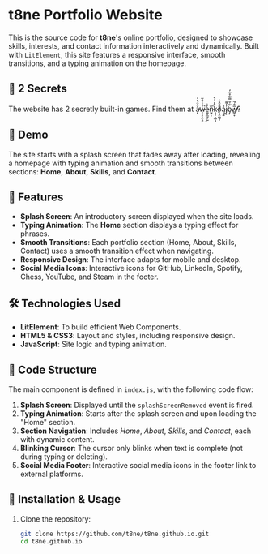 # t8ne Portfolio Website

This is the source code for **t8ne**'s online portfolio, designed to showcase skills, interests, and contact information interactively and dynamically. Built with `LitElement`, this site features a responsive interface, smooth transitions, and a typing animation on the homepage.

## 🚀 2 Secrets

The website has 2 secretly built-in games. Find them at à̴͙̘̂̈́̽̓̕w̶͎̖̝͕̤͉̒̓̀̂͋̚͜e̴͚͙̲͖̩̰̓͗n̷̫͉̏̚ͅk̷̢̨̹͉̲͔̦͒̽̍́̀ō̸̖͕̤̪͍̗̄̑̂͋ą̴̢͍̉j̸̰̾͌b̴̡̙͋̐̿͋̊̑̓w̸̻̟̞̅͒́͂̕?

## 🎲 Demo

The site starts with a splash screen that fades away after loading, revealing a homepage with typing animation and smooth transitions between sections: **Home**, **About**, **Skills**, and **Contact**.

## 🎨 Features

- **Splash Screen**: An introductory screen displayed when the site loads.
- **Typing Animation**: The **Home** section displays a typing effect for phrases.
- **Smooth Transitions**: Each portfolio section (Home, About, Skills, Contact) uses a smooth transition effect when navigating.
- **Responsive Design**: The interface adapts for mobile and desktop.
- **Social Media Icons**: Interactive icons for GitHub, LinkedIn, Spotify, Chess, YouTube, and Steam in the footer.

## 🛠️ Technologies Used

- **LitElement**: To build efficient Web Components.
- **HTML5 & CSS3**: Layout and styles, including responsive design.
- **JavaScript**: Site logic and typing animation.

## 📂 Code Structure

The main component is defined in `index.js`, with the following code flow:

1. **Splash Screen**: Displayed until the `splashScreenRemoved` event is fired.
2. **Typing Animation**: Starts after the splash screen and upon loading the "Home" section.
3. **Section Navigation**: Includes *Home*, *About*, *Skills*, and *Contact*, each with dynamic content.
4. **Blinking Cursor**: The cursor only blinks when text is complete (not during typing or deleting).
5. **Social Media Footer**: Interactive social media icons in the footer link to external platforms.

## 📖 Installation & Usage

1. Clone the repository:
   ```bash
   git clone https://github.com/t8ne/t8ne.github.io.git
   cd t8ne.github.io
